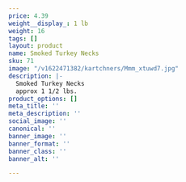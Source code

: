 ```yaml
---
price: 4.39
weight__display_: 1 lb
weight: 16
tags: []
layout: product
name: Smoked Turkey Necks
sku: 71
image: "/v1622471382/kartchners/Mmm_xtuwd7.jpg"
description: |-
  Smoked Turkey Necks
  approx 1 1/2 lbs.
product_options: []
meta_title: ''
meta_description: ''
social_image: ''
canonical: ''
banner_image: ''
banner_format: ''
banner_class: ''
banner_alt: ''

---
```

